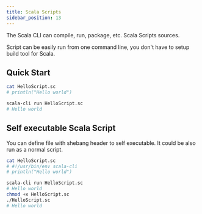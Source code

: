 ```yaml
---
title: Scala Scripts
sidebar_position: 13
---
```


The Scala CLI can compile, run, package, etc. Scala Scripts sources.

Script can be easily run from one command line, you don't have to setup build tool for Scala.

## Quick Start

```bash
cat HelloScript.sc
# println("Hello world")

scala-cli run HelloScript.sc
# Hello world
```

## Self executable Scala Script

You can define file with shebang header to self executable. It could be also run as a normal script.

```bash
cat HelloScript.sc
# #!/usr/bin/env scala-cli
# println("Hello world")

scala-cli run HelloScript.sc
# Hello world
chmod +x HelloScript.sc
./HelloScript.sc
# Hello world
```